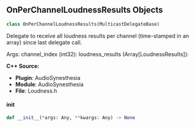 ## OnPerChannelLoudnessResults Objects

```python
class OnPerChannelLoudnessResults(MulticastDelegateBase)
```

Delegate to receive all loudness results per channel (time-stamped in an array) since last delegate call.

Args:
    channel_index (int32): 
    loudness_results (Array[LoudnessResults]):

**C++ Source:**

- **Plugin**: AudioSynesthesia
- **Module**: AudioSynesthesia
- **File**: Loudness.h

<a id="unreal.OnPerChannelLoudnessResults.__init__"></a>

#### __init__

```python
def __init__(*args: Any, **kwargs: Any) -> None
```

<a id="unreal.OnPerChannelMeterResults"></a>